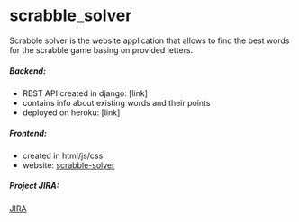 # scrabble_solver
Scrabble solver is the website application that allows to find the best words for the scrabble game basing on provided letters.
##### Backend:
- REST API created in django: [link]
- contains info about existing words and their points
- deployed on heroku: [link]



##### Frontend:
- created in html/js/css
- website: [scrabble-solver](https://scrabble-solver.netlify.app/)


##### Project JIRA:
[JIRA](https://knowledge3materials.atlassian.net/jira/software/projects/SS/boards/1)

